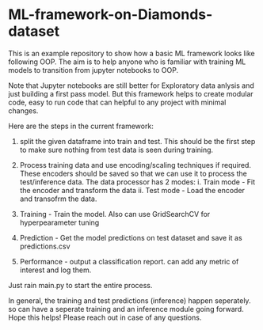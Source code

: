 # ML-framework-on-Diamonds-dataset
This is an example repository to show how a basic ML framework looks like following OOP. The aim is to help anyone who is familiar with training ML models to transition from jupyter notebooks to OOP. 

Note that Jupyter notebooks are still better for Exploratory data anlysis and just building a first pass model. But this framework helps to create modular code, easy to run code that can helpful to any project with minimal changes. 

Here are the steps in the current framework:  

1. split the given dataframe into train and test. This should be the first step to make sure nothing from test data is seen during training.  

2. Process training data and use encoding/scaling techniques if required. These encoders should be saved so that we can use it to process the test/inference data. 
   The data processor has 2 modes:
    i. Train mode - Fit the encoder and transform the data
    ii. Test mode - Load the encoder and transofrm the data. 

3. Training - Train the model. Also can use GridSearchCV for hyperpearameter tuning

4. Prediction - Get the model predictions on test dataset and save it as predictions.csv

5. Performance - output a classification report. can add any metric of interest and log them. 

Just rain main.py to start the entire process.

In general, the training and test predictions (inference) happen seperately. so can have a seperate training and an inference module going forward. 
Hope this helps! Please reach out in case of any questions.

   
